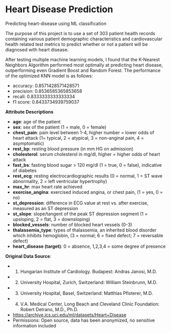 # Heart Disease Prediction
Predicting heart-disease using ML classification

The purpose of this project is to use a set of 303 patient health records containing various patient demographic characteristics and cardiovascular health related test metrics to predict whether or not a patient will be diagnosed with heart disease. 

After testing multiple machine learning models, I found that the K-Nearest Neighbors Algorithm performed most optimally at predicting heart disease, outperforming even Gradient Boost and Random Forest. The performance of the optimized KNN model is as follows:

- accuracy:  0.8571428571428571
- precision:  0.8536585365853658
- recall:  0.8333333333333334
- f1 score:  0.8433734939759037

**Attribute Descriptions**
- **age**: age of the patient
- **sex**: sex of the patient (1 = male, 0 = female) 
- **chest_pain**: pain level between 1-4, higher number = lower odds of heart attack (1= typical, 2 = atypical, 3 = non-anginal pain, 4 = asymptomatic) 
- **rest_bp**: resting blood pressure (in mm HG on admission) 
- **cholesterol**: serum cholesterol in mg/dl, higher = higher odds of heart attack 
- **fast_bs**: fasting blood sugar > 120 mg/dl (1 = true, 0 = false), indicative of diabetes 
- **rest_ecg**: resting electrocardiographic results (0 = normal, 1 = ST wave abnormality, 2 = left ventricular hypertrophy)
- **max_hr**: max heart rate achieved 
- **exercise_angina**: exercised induced angina, or chest pain, (1 = yes, 0 = no) 
- **st_depression**: difference in ECG value at rest vs. after exercise, measured as an ST depression 
- **st_slope**: slope/tangent of the peak ST depression segment (1 = upsloping, 2 = flat, 3 = downsloping) 
- **blocked_vessels**: number of blocked heart vessels (0-3) 
- **thalassemia_type**: types of thalassemia, an inherited blood disorder which inhibits hemoglobin, (3 = normal; 6 = fixed defect; 7 = reversable defect) 
- **heart_disease (target)**: 0 = absence, 1,2,3,4 = some degree of presence

**Original Data Source**: 
- 1. Hungarian Institute of Cardiology. Budapest: Andras Janosi, M.D.
- 2. University Hospital, Zurich, Switzerland: William Steinbrunn, M.D.
- 3. University Hospital, Basel, Switzerland: Matthias Pfisterer, M.D.
- 4. V.A. Medical Center, Long Beach and Cleveland Clinic Foundation: Robert Detrano, M.D., Ph.D.
- https://archive.ics.uci.edu/ml/datasets/Heart+Disease
- Permissions: Open source, data has been anonymized, no sensitive information included

